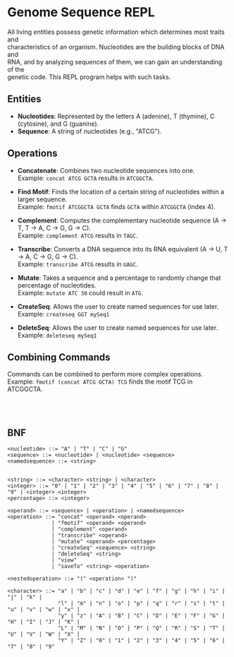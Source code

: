 # Genome Sequence REPL

All living entities possess genetic information which determines most traits and\
characteristics of an organism. Nucleotides are the building blocks of DNA and\
RNA, and by analyzing sequences of them, we can gain an understanding of the\
genetic code. This REPL program helps with such tasks.

## Entities

- **Nucleotides**: Represented by the letters A (adenine), T (thymine), C (cytosine), and G (guanine).
- **Sequence**: A string of nucleotides (e.g., "ATCG").

## Operations

- **Concatenate**: Combines two nucleotide sequences into one.\
  Example: `concat ATCG GCTA` results in `ATCGGCTA`.

- **Find Motif**: Finds the location of a certain string of nucleotides within a larger sequence.\
  Example: `fmotif ATCGGCTA GCTA` finds `GCTA` within `ATCGGCTA` (index 4).

- **Complement**: Computes the complementary nucleotide sequence (A -> T, T -> A, C -> G, G -> C).\
  Example: `complement ATCG` results in `TAGC`.

- **Transcribe**: Converts a DNA sequence into its RNA equivalent (A -> U, T -> A, C -> G, G -> C).\
  Example: `transcribe ATCG` results in `UAGC`.

- **Mutate**: Takes a sequence and a percentage to randomly change that percentage of nucleotides.\
  Example: `mutate ATC 30` could result in `ATG`.

- **CreateSeq**: Allows the user to create named sequences for use later.\
  Example: `createseq GGT mySeq1`

- **DeleteSeq**: Allows the user to create named sequences for use later.\
  Example: `deleteseq mySeq1`

## Combining Commands

Commands can be combined to perform more complex operations.\
Example: `fmotif (concat ATCG GCTA) TCG` finds the motif TCG in ATCGGCTA.

<br><br>
 ## BNF
```bnf
<nucleotide> ::= "A" | "T" | "C" | "G"
<sequence> ::= <nucleotide> | <nucleotide> <sequence>
<namedsequence> ::= <string>


<string> ::= <character> <string> | <character>
<integer> ::= "0" | "1" | "2" | "3" | "4" | "5" | "6" | "7" | "8" | "9" | <integer> <integer>
<percentage> ::= <integer>
 
<operand> ::= <sequence> | <operation> | <namedsequence>
<operation> ::= "concat" <operand> <operand>
              | "fmotif" <operand> <operand>
              | "complement" <operand>
              | "transcribe" <operand>
              | "mutate" <operand> <percentage>
              | "createSeq" <sequence> <string>
              | "deleteSeq" <string>
              | "view"
              | "saveTo" <string> <operation>
              
<nestedoperation> ::= "(" <operation> ")"

<character> ::= "a" | "b" | "c" | "d" | "e" | "f" | "g" | "h" | "i" | "j" | "k" |
                "l" | "m" | "n" | "o" | "p" | "q" | "r" | "s" | "t" | "u" | "v" | "w" | "x" |
                "y" | "z" | "A" | "B" | "C" | "D" | "E" | "F" | "G" | "H" | "I" | "J" | "K" |
                "L" | "M" | "N" | "O" | "P" | "Q" | "R" | "S" | "T" | "U" | "V" | "W" | "X" |
                "Y" | "Z" | "0" | "1" | "2" | "3" | "4" | "5" | "6" | "7" | "8" | "9"



